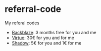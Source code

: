 # referral-code
My referal codes

- [Backblaze](https://secure.backblaze.com/r/0321d7): 3 months free for you and me
- [Virtuo](https://refer.govirtuo.com/baptistel-74): 30€ for you and for me
- [Shadow](https://eu.shadow.tech/shop/invite/C2D953D): 5€ for you and 1€ for me
